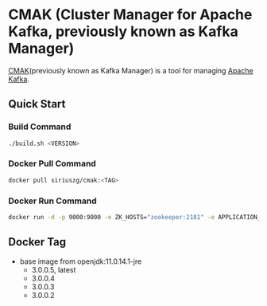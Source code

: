 # CMAK (Cluster Manager for Apache Kafka, previously known as Kafka Manager)

[CMAK](https://github.com/yahoo/CMAK)(previously known as Kafka Manager) is a tool for managing [Apache Kafka](http://kafka.apache.org).

## Quick Start

### Build Command

```bash
./build.sh <VERSION>
```

### Docker Pull Command

```bash
docker pull siriuszg/cmak:<TAG>
```

### Docker Run Command

```bash
docker run -d -p 9000:9000 -e ZK_HOSTS="zookeeper:2181" -e APPLICATION_SECRET=letmein siriuszg/cmak
```

## Docker Tag

* base image from openjdk:11.0.14.1-jre
  * 3.0.0.5, latest
  * 3.0.0.4
  * 3.0.0.3
  * 3.0.0.2
